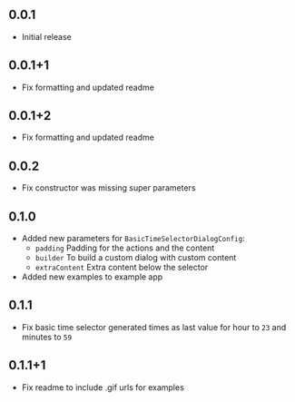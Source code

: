 ## 0.0.1

* Initial release

## 0.0.1+1

* Fix formatting and updated readme

## 0.0.1+2

* Fix formatting and updated readme

## 0.0.2

* Fix constructor was missing super parameters

## 0.1.0

* Added new parameters for `BasicTimeSelectorDialogConfig`: 
    - `padding` Padding for the actions and the content
    - `builder` To build a custom dialog with custom content
    - `extraContent` Extra content below the selector
* Added new examples to example app

## 0.1.1

* Fix basic time selector generated times as last value for hour to `23` and minutes to `59`

## 0.1.1+1

* Fix readme to include .gif urls for examples